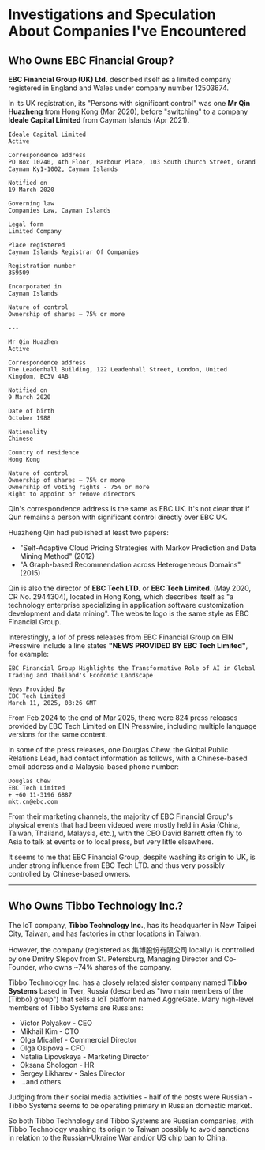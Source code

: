 # Investigations and Speculation About Companies I've Encountered

## Who Owns EBC Financial Group?

**EBC Financial Group (UK) Ltd.** described itself as a limited company registered in England and Wales under company number 12503674.

In its UK registration, its "Persons with significant control" was one **Mr Qin Huazheng** from Hong Kong (Mar 2020), before "switching" to a company **Ideale Capital Limited** from Cayman Islands (Apr 2021).

```
Ideale Capital Limited
Active

Correspondence address
PO Box 10240, 4th Floor, Harbour Place, 103 South Church Street, Grand Cayman Ky1-1002, Cayman Islands

Notified on
19 March 2020

Governing law
Companies Law, Cayman Islands

Legal form
Limited Company

Place registered
Cayman Islands Registrar Of Companies

Registration number
359509

Incorporated in
Cayman Islands

Nature of control
Ownership of shares – 75% or more

---

Mr Qin Huazhen
Active

Correspondence address
The Leadenhall Building, 122 Leadenhall Street, London, United Kingdom, EC3V 4AB

Notified on
9 March 2020

Date of birth
October 1988

Nationality
Chinese

Country of residence
Hong Kong

Nature of control
Ownership of shares – 75% or more
Ownership of voting rights - 75% or more
Right to appoint or remove directors
```

Qin's correspondence address is the same as EBC UK. It's not clear that if Qun remains a person with significant control directly over EBC UK.

Huazheng Qin had published at least two papers:
- "Self-Adaptive Cloud Pricing Strategies with Markov Prediction and Data Mining Method" (2012)
- "A Graph-based Recommendation across Heterogeneous Domains" (2015)

Qin is also the director of **EBC Tech LTD.** or **EBC Tech Limited**. (May 2020, CR No. 2944304), located in Hong Kong, which describes itself as "a technology enterprise specializing in application software customization development and data mining". The website logo is the same style as EBC Financial Group.

Interestingly, a lof of press releases from EBC Financial Group on EIN Presswire include a line states **"NEWS PROVIDED BY EBC Tech Limited"**, for example:

```
EBC Financial Group Highlights the Transformative Role of AI in Global Trading and Thailand's Economic Landscape

News Provided By
EBC Tech Limited
March 11, 2025, 08:26 GMT
```

From Feb 2024 to the end of Mar 2025, there were 824 press releases provided by EBC Tech Limited on EIN Presswire, including multiple language versions for the same content. 

In some of the press releases, one Douglas Chew, the Global Public Relations Lead, had contact information as follows, with a Chinese-based email address and a Malaysia-based phone number:

```
Douglas Chew
EBC Tech Limited
+ +60 11-3196 6887
mkt.cn@ebc.com
```

From their marketing channels, the majority of EBC Financial Group's physical events that had been videoed were mostly held in Asia (China, Taiwan, Thailand, Malaysia, etc.), with the CEO David Barrett often fly to Asia to talk at events or to local press, but very little elsewhere.

It seems to me that EBC Financial Group, despite washing its origin to UK, is under strong influence from EBC Tech LTD. and thus very possibly controlled by Chinese-based owners.

---

## Who Owns Tibbo Technology Inc.?

The IoT company, **Tibbo Technology Inc.**, has its headquarter in New Taipei City, Taiwan, and has factories in other locations in Taiwan.

However, the company (registered as 集博股份有限公司 locally) is controlled by one Dmitry Slepov from St. Petersburg, Managing Director and Co-Founder, who owns ~74% shares of the company.

Tibbo Technology Inc. has a closely related sister company named **Tibbo Systems** based in Tver, Russia (described as "two main members of the (Tibbo) group") that sells a IoT platform named AggreGate. Many high-level members of Tibbo Systems are Russians:

- Victor Polyakov - CEO 
- Mikhail Kim - CTO
- Olga Micallef - Commercial Director
- Olga Osipova - CFO
- Natalia Lipovskaya - Marketing Director
- Oksana Shologon - HR
- Sergey Likharev - Sales Director
- ...and others.

Judging from their social media activities - half of the posts were Russian - Tibbo Systems seems to be operating primary in Russian domestic market.

So both Tibbo Technology and Tibbo Systems are Russian companies, with Tibbo Technology washing its origin to Taiwan possibly to avoid sanctions in relation to the Russian-Ukraine War and/or US chip ban to China.
